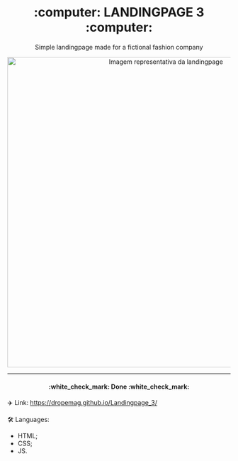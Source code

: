 <h1 align="center">:computer: LANDINGPAGE 3 :computer:</h1>

<p align="center">Simple landingpage made for a fictional fashion company</p>

<div align="center">
<img src="https://user-images.githubusercontent.com/107576199/203678520-94cf5706-ee2a-4b71-a077-e48fc7cb9d18.jpg" alt="Imagem representativa da landingpage" width="700px">
</div>

---

<h4 align="center"> :white_check_mark: Done :white_check_mark: </h4>

:airplane: Link:
https://dropemag.github.io/Landingpage_3/

:hammer_and_wrench: Languages:
- HTML;
- CSS;
- JS.
